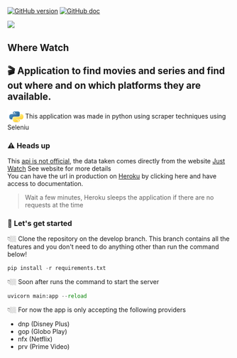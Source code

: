 [![GitHub version](https://img.shields.io/static/v1?label=Version&message=v1.0.2&color=blueviolet&style=flat-square)](https://github.com/maickom88/where_watch_backend_TDD_AND_CLEAN_ARCHITECTURE/releases/tag/v1.0.2)
[![GitHub doc](https://img.shields.io/static/v1?label=Documentation&message=Swagger&color=blueviolet&style=flat-square)](https://where-watch.herokuapp.com/docs)

![](https://github.com/maickom88/where_watch_backend_TDD_AND_CLEAN_ARCHITECTURE/blob/develop/photos/banner.png?raw=true)
## Where Watch<br><br> 🎬  Application to find movies and series and find out where and on which platforms they are available.


<img align="center" alt="Rafa-Python" height="30" width="40" src="https://raw.githubusercontent.com/devicons/devicon/master/icons/python/python-original.svg">This application was made in python using scraper techniques using Seleniu

### ⚠️ Heads up
This [api is not official](https://where-watch.herokuapp.com/docs), the data taken comes directly from the website [Just Watch](https://www.justwatch.com/)
See website for more details <br>
You can have the url in production on [Heroku](https://www.heroku.com/) by clicking here and have access to documentation.
> Wait a few minutes, Heroku sleeps the application if there are no requests at the time

### 🥳 Let's get started 
👇🏼 Clone the repository on the develop branch. This branch contains all the features and you don't need to do anything other than run the command below!

```python
pip install -r requirements.txt
```

👇🏼 Soon after runs the command to start the server

```python
uvicorn main:app --reload 
```

👇🏼 For now the app is only accepting the following providers
- dnp (Disney Plus)
- gop (Globo Play)
- nfx (Netflix)
- prv (Prime Video)
